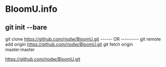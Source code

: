 # BloomU.info
git init --bare
--------
git clone https://github.com/riodw/BloomU.git
------ OR ---------
git remote add origin https://github.com/riodw/BloomU.git
git fetch origin master:master



https://github.com/riodw/BloomU.git